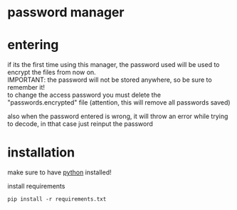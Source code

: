 # password manager


# entering
if its the first time using this manager, the password used will be used to encrypt the files from now on. \
IMPORTANT: the password will not be stored anywhere, so be sure to remember it! \
to change the access password you must delete the "passwords.encrypted" file (attention, this will remove all passwords saved)

also when the password entered is wrong, it will throw an error while trying to decode, in tthat case just reinput the password

# installation
make sure to have [python](https://www.python.org/downloads/) installed!

install requirements
```console
pip install -r requirements.txt
```
